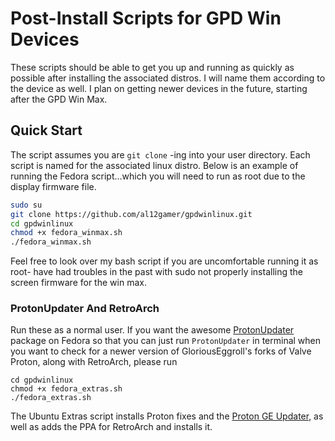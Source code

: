# Post-Install Scripts for GPD Win Devices
These scripts should be able to get you up and running as quickly as possible after installing the associated distros. I will name them according to the device as well. I plan on getting newer devices in the future, starting after the GPD Win Max.
## Quick Start
The script assumes you are `git clone` -ing into your user directory. Each script is named for the associated linux distro. Below is an example of running the Fedora script...which you will need to run as root due to the display firmware file.
```bash
sudo su
git clone https://github.com/al12gamer/gpdwinlinux.git
cd gpdwinlinux
chmod +x fedora_winmax.sh
./fedora_winmax.sh
```
Feel free to look over my bash script if you are uncomfortable running it as root- have had troubles in the past with sudo not properly installing the screen firmware for the win max.
### ProtonUpdater And RetroArch
Run these as a normal user.
If you want the awesome [ProtonUpdater](https://copr.fedorainfracloud.org/coprs/david35mm/ProtonUpdater/) package on Fedora so that you can just run `ProtonUpdater` in terminal when you want to check for a newer version of GloriousEggroll's forks of Valve Proton, along with RetroArch, please run 
```
cd gpdwinlinux
chmod +x fedora_extras.sh
./fedora_extras.sh
```
The Ubuntu Extras script installs Proton fixes and the [Proton GE Updater](https://github.com/die-zuckerschnecke/proton-ge-custom-updater), as well as adds the PPA for RetroArch and installs it.
